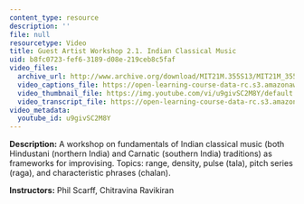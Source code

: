 ```yaml
---
content_type: resource
description: ''
file: null
resourcetype: Video
title: Guest Artist Workshop 2.1. Indian Classical Music
uid: b8fc0723-fef6-3189-d08e-219ceb8c5faf
video_files:
  archive_url: http://www.archive.org/download/MIT21M.355S13/MIT21M_355S13_guest_artist_workshop_2-1_300k.mp4
  video_captions_file: https://open-learning-course-data-rc.s3.amazonaws.com/21m-355-musical-improvisation-spring-2013/8d38926f156d52bb8e4abd07b6cd262b_u9givSC2M8Y.vtt
  video_thumbnail_file: https://img.youtube.com/vi/u9givSC2M8Y/default.jpg
  video_transcript_file: https://open-learning-course-data-rc.s3.amazonaws.com/21m-355-musical-improvisation-spring-2013/c6430b6ca1c55f46dba27424c7899e17_u9givSC2M8Y.pdf
video_metadata:
  youtube_id: u9givSC2M8Y
---
```


**Description:** A workshop on fundamentals of Indian classical music (both Hindustani (northern India) and Carnatic (southern India) traditions) as frameworks for improvising. Topics: range, density, pulse (tala), pitch series (raga), and characteristic phrases (chalan).

**Instructors:** Phil Scarff, Chitravina Ravikiran